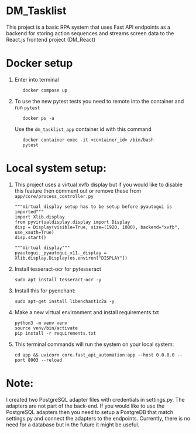 # DM_Tasklist
This project is a basic RPA system that uses Fast API endpoints as a backend for storing action 
sequences and streams screen data to the React.js frontend project (DM_React)

# Docker setup
1. Enter into terminal
   ```angular2html
      docker compose up
   ```
2. To use the new pytest tests you need to remote into the container and run `pytest`
   ```angular2html
      docker ps -a
   ```
   Use the `dm_tasklist_app` container id with this command
   ```angular2html
      docker container exec -it <container_id> /bin/bash
      pytest
   ```

# Local system setup:
1. This project uses a virtual xvfb display but if you would like to disable this feature then 
comment out or remove these from `app/core/process_controller.py`
   ```angular2html
   """Virtual display setup has to be setup before pyautogui is imported"""
   import Xlib.display
   from pyvirtualdisplay.display import Display
   disp = Display(visible=True, size=(1920, 1080), backend="xvfb", use_xauth=True)
   disp.start()
   ```
   ```angular2html
   """Virtual display"""
   pyautogui._pyautogui_x11._display = Xlib.display.Display(os.environ["DISPLAY"])
   ```
2. Install tesseract-ocr for pytesseract
   ```angular2html
   sudo apt install tesseract-ocr -y
   ```
3. Install this for pyenchant: 
   ```angular2html
   sudo apt-get install libenchant1c2a -y
   ```
4. Make a new virtual environment and install requirements.txt
   ```angular2html
   python3 -m venv venv
   source venv/bin/activate
   pip install -r requirements.txt
   ```
5. This terminal commands will run the system on your local system:
   ```angular2html
   cd app && uvicorn core.fast_api_automation:app --host 0.0.0.0 --port 8003 --reload
   ```

# Note:
I created two PostgreSQL adapter files with credentials in settings.py. The adapters are not part of the back-end.
If you would like to use the PostgreSQL adapters then you need to setup a PostgreDB that match settings.py and connect
the adapters to the endpoints.
Currently, there is no need for a database but in the future it might be useful.
